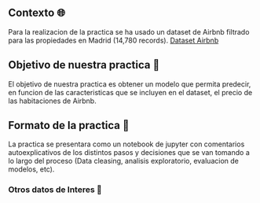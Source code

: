## Contexto 🌐

Para la realizacion de la practica se ha usado un dataset de Airbnb filtrado para las propiedades en Madrid (14,780 records).
[Dataset Airbnb](https://public.opendatasoft.com/explore/dataset/airbnb-listings)

## Objetivo de nuestra practica 🎯
El objetivo de nuestra practica es obtener un modelo que permita predecir, en funcion de las caracteristicas que se incluyen en el dataset, el precio de las habitaciones de Airbnb.


## Formato de la practica 📑
La practica se presentara como un notebook de jupyter con comentarios autoexplicativos de los distintos pasos y decisiones que se van tomando a lo largo del proceso (Data cleasing, analisis exploratorio, evaluacion de modelos, etc).

### Otros datos de Interes 🔢
